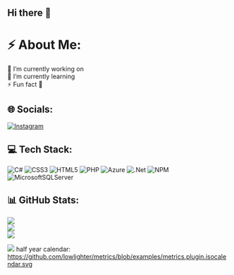 ## Hi there 👋

# ⚡ About Me:
🔭 I’m currently working on<br>🌱 I’m currently learning<br>⚡ Fun fact 💫


## 🌐 Socials:
[![Instagram](https://img.shields.io/badge/Instagram-%23E4405F.svg?logo=Instagram&logoColor=white)](https://instagram.com/r_r_a_d_o_s) 

## 💻 Tech Stack:
![C#](https://img.shields.io/badge/c%23-%23239120.svg?style=for-the-badge&logo=c-sharp&logoColor=white) 
![CSS3](https://img.shields.io/badge/css3-%231572B6.svg?style=for-the-badge&logo=css3&logoColor=white) 
![HTML5](https://img.shields.io/badge/html5-%23E34F26.svg?style=for-the-badge&logo=html5&logoColor=white) 
![PHP](https://img.shields.io/badge/php-%23777BB4.svg?style=for-the-badge&logo=php&logoColor=white) 
![Azure](https://img.shields.io/badge/azure-%230072C6.svg?style=for-the-badge&logo=azure-devops&logoColor=white) 
![.Net](https://img.shields.io/badge/.NET-5C2D91?style=for-the-badge&logo=.net&logoColor=white) 
![NPM](https://img.shields.io/badge/NPM-%23000000.svg?style=for-the-badge&logo=npm&logoColor=white) 
![MicrosoftSQLServer](https://img.shields.io/badge/Microsoft%20SQL%20Sever-CC2927?style=for-the-badge&logo=microsoft%20sql%20server&logoColor=white)

## 📊 GitHub Stats:
![](https://github-readme-stats.vercel.app/api?username=RRADOS&theme=dark&hide_border=false&include_all_commits=false&count_private=false)<br/>
![](https://github-readme-streak-stats.herokuapp.com/?user=RRADOS&theme=dark&hide_border=false)<br/>
![](https://github-readme-stats.vercel.app/api/top-langs/?username=RRADOS&theme=dark&hide_border=false&include_all_commits=false&count_private=false&layout=compact)

[![](https://visitcount.itsvg.in/api?id=RRADOS&icon=7&color=0)](https://visitcount.itsvg.in)
half year calendar: https://github.com/lowlighter/metrics/blob/examples/metrics.plugin.isocalendar.svg
